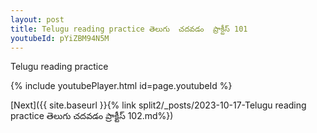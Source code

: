 ```yaml
---
layout: post
title: Telugu reading practice తెలుగు  చదవడం  ప్రాక్టీస్ 101
youtubeId: pYiZBM94N5M
---
```

 
 
Telugu reading practice
 
 
 
 
 


{% include youtubePlayer.html id=page.youtubeId %}
 
[Next]({{ site.baseurl }}{% link  split2/_posts/2023-10-17-Telugu reading practice తెలుగు  చదవడం  ప్రాక్టీస్ 102.md%})
 
